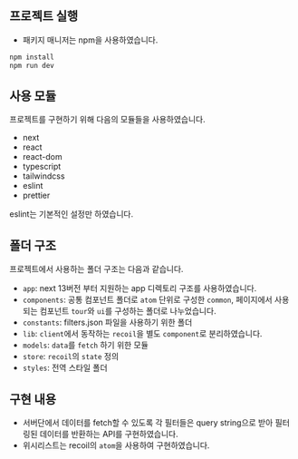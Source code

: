 ## 프로젝트 실행

- 패키지 매니저는 npm을 사용하였습니다.

```sh
npm install
npm run dev
```

## 사용 모듈

프로젝트를 구현하기 위해 다음의 모듈들을 사용하였습니다.

- next
- react
- react-dom
- typescript
- tailwindcss
- eslint
- prettier

eslint는 기본적인 설정만 하였습니다.

## 폴더 구조

프로젝트에서 사용하는 폴더 구조는 다음과 같습니다.

- `app`: next 13버전 부터 지원하는 app 디렉토리 구조를 사용하였습니다.
- `components`: 공통 컴포넌트 폴더로 `atom` 단위로 구성한 `common`, 페이지에서 사용되는 컴포넌트 `tour`와 `ui`를 구성하는 폴더로 나누었습니다.
- `constants`: filters.json 파일을 사용하기 위한 폴더
- `lib`: `client`에서 동작하는 `recoil`을 별도 `component`로 분리하였습니다. 
- `models`: `data`를 `fetch` 하기 위한 모듈
- `store`: `recoil`의 `state` 정의
- `styles`: 전역 스타일 폴더

## 구현 내용

- 서버단에서 데이터를 fetch할 수 있도록 각 필터들은 query string으로 받아 필터링된 데이터를 반환하는 API를 구현하였습니다.
- 위시리스트는 recoil의 `atom`을 사용하여 구현하였습니다.
